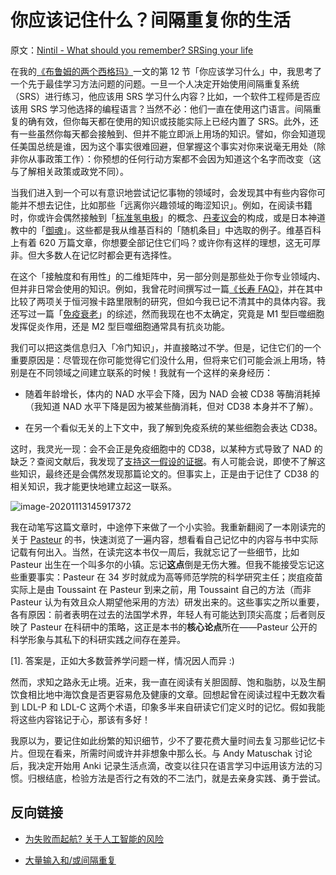 # 你应该记住什么？间隔重复你的生活

原文：[Nintil - What should you remember? SRSing your life](https://nintil.com/what-should-you-memorize)

在我的[《布鲁姆的两个西格玛》](https://nintil.com/bloom-sigma/)一文的第 12 节「你应该学习什么」中，我思考了一个先于最佳学习方法问题的问题。一旦一个人决定开始使用间隔重复系统（SRS）进行练习，他应该用 SRS 学习什么内容？比如，一个软件工程师是否应该用 SRS 学习他选择的编程语言？当然不必：他们一直在使用这门语言。间隔重复的确有效，但你每天都在使用的知识或技能实际上已经内置了 SRS。此外，还有一些虽然你每天都会接触到、但并不能立即派上用场的知识。譬如，你会知道现任美国总统是谁，因为这个事实很难回避，但掌握这个事实对你来说毫无用处（除非你从事政策工作）：你预想的任何行动方案都不会因为知道这个名字而改变（这与了解相关政策或政党不同）。

当我们进入到一个可以有意识地尝试记忆事物的领域时，会发现其中有些内容你可能并不想去记住，比如那些「远离你兴趣领域的晦涩知识」。例如，在阅读书籍时，你或许会偶然接触到「[标准氢电极](https://en.wikipedia.org/wiki/Standard_hydrogen_electrode)」的概念、[丹麦议会](https://en.wikipedia.org/wiki/List_of_members_of_the_Folketing,_2015–2019)的构成，或是日本神道教中的「[御魂](https://en.wikipedia.org/wiki/Mitama)」。这些都是我从维基百科的「随机条目」中选取的例子。维基百科上有着 620 万篇文章，你想要全部记住它们吗？或许你有这样的理想，这无可厚非。但大多数人在记忆时都会更有选择性。

在这个「接触度和有用性」的二维矩阵中，另一部分则是那些处于你专业领域内、但并非日常会使用的知识。例如，我曾花时间撰写过一篇[《长寿 FAQ》](https://nintil.com/longevity/)，并在其中比较了两项关于恒河猴卡路里限制的研究，但如今我已记不清其中的具体内容。我还写过一篇「[免疫衰老](https://nintil.com/immunosenescence)」的综述，然而我现在也不太确定，究竟是 M1 型巨噬细胞发挥促炎作用，还是 M2 型巨噬细胞通常具有抗炎功能。

我们可以把这类信息归入「冷门知识」，并直接略过不学。但是，记住它们的一个重要原因是：尽管现在你可能觉得它们没什么用，但将来它们可能会派上用场，特别是在不同领域之间建立联系的时候！我就有一个这样的亲身经历：

- 随着年龄增长，体内的 NAD 水平会下降，因为 NAD 会被 CD38 等酶消耗掉（我知道 NAD 水平下降是因为被某些酶消耗，但对 CD38 本身并不了解）。

- 在另一个看似无关的上下文中，我了解到免疫系统的某些细胞会表达 CD38。

这时，我灵光一现：会不会正是免疫细胞中的 CD38，以某种方式导致了 NAD 的缺乏？查阅文献后，我发现了[支持这一假设的证据](https://europepmc.org/article/ppr/ppr76505)。有人可能会说，即使不了解这些知识，最终还是会偶然发现那篇论文的。但事实上，正是由于记住了 CD38 的相关知识，我才能更快地建立起这一联系。

![image-20201113145917372](https://nintil.com/images/2020-11-13-what-should-you-memorize/image-20201113145917372.png)

我在动笔写这篇文章时，中途停下来做了一个小实验。我重新翻阅了一本刚读完的关于 [Pasteur](https://twitter.com/ArtirKel/status/1325866268717584385) 的书，快速浏览了一遍内容，想看看自己记忆中的内容与书中实际记载有何出入。当然，在读完这本书仅一周后，我就忘记了一些细节，比如 Pasteur 出生在一个叫多尔的小镇。忘记**这点**倒是无伤大雅。但我不能接受忘记这些重要事实：Pasteur 在 34 岁时就成为高等师范学院的科学研究主任；炭疽疫苗实际上是由 Toussaint 在 Pasteur 到来之前，用 Toussaint 自己的方法（而非 Pasteur 认为有效且众人期望他采用的方法）研发出来的。这些事实之所以重要，各有原因：前者表明在过去的法国学术界，年轻人有可能达到顶尖高度；后者则反映了 Pasteur 在科研中的策略，这正是本书的**核心论点**所在——Pasteur 公开的科学形象与其私下的科研实践之间存在差异。

[1]. 答案是，正如大多数营养学问题一样，情况因人而异 :)

然而，求知之路永无止境。近来，我一直在阅读有关胆固醇、饱和脂肪，以及生酮饮食相比地中海饮食是否更容易危及健康的文章。回想起曾在阅读过程中无数次看到 LDL-P 和 LDL-C 这两个术语，印象多半来自研读它们定义时的记忆。假如我能将这些内容铭记于心，那该有多好！

我原以为，要记住如此纷繁的知识细节，少不了要花费大量时间去复习那些记忆卡片。但现在看来，所需时间或许并非想象中那么长。与 Andy Matuschak 讨论后，我决定开始用 Anki 记录生活点滴，改变以往只在语言学习中运用该方法的习惯。归根结底，检验方法是否行之有效的不二法门，就是去亲身实践、勇于尝试。

## 反向链接

- [为失败而起航? 关于人工智能的风险](https://nintil.com/ai-safety)

- [大量输入和/或间隔重复](https://nintil.com/massive-input-spaced-repetition)